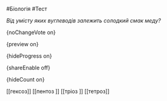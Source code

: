 #Біологія #Тест

*Від умісту яких вуглеводів залежить солодкий смак меду?*

{noChangeVote on}

{preview on}

{hideProgress on}

{shareEnable off}

{hideCount on}

[[гексоз]]
[[пентоз ]]
[[тріоз ]]
[[тетроз]]

